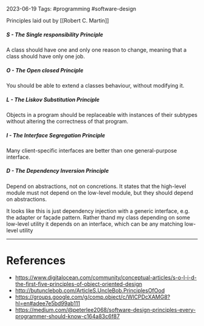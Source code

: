 2023-06-19
Tags: #programming #software-design 

Principles laid out by [[Robert C. Martin]]


##### S - The Single responsibility Principle

A class should have one and only one reason to change, meaning that a class should have only one job.

##### O - The Open closed Principle

You should be able to extend a classes behaviour, without modifying it.

##### L - The Liskov Substitution Principle

Objects in a program should be replaceable with instances of their subtypes without altering the correctness of that program.

##### I - The Interface Segregation Principle

Many client-specific interfaces are better than one general-purpose interface.

##### D - The Dependency Inversion Principle

Depend on abstractions, not on concretions. It states that the high-level module must not depend on the low-level module, but they should depend on abstractions.

It looks like this is just dependency injection with a generic interface, e.g. the adapter or façade pattern. Rather thand my class depending on some low-level utility it depends on an interface, which can be any matching low-level utility



---
# References

- https://www.digitalocean.com/community/conceptual-articles/s-o-l-i-d-the-first-five-principles-of-object-oriented-design
- http://butunclebob.com/ArticleS.UncleBob.PrinciplesOfOod
- https://groups.google.com/g/comp.object/c/WICPDcXAMG8?hl=en#adee7e5bd99ab111
- https://medium.com/@peterlee2068/software-design-principles-every-programmer-should-know-c164a83c6f87